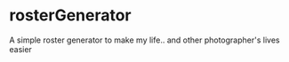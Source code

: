 # rosterGenerator
A simple roster generator to make my life.. and other photographer's lives easier
